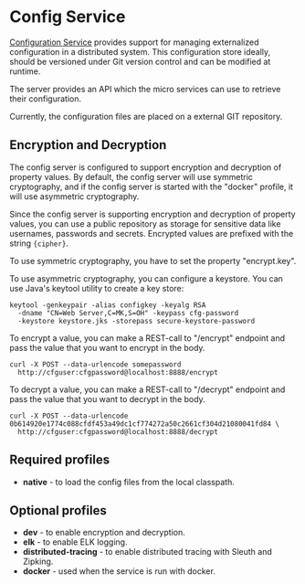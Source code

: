 # Config Service

[Configuration Service](https://cloud.spring.io/spring-cloud-config/) provides support for managing externalized configuration in a distributed system. This configuration store ideally, should be versioned under Git version control and can be modified at runtime.

The server provides an API which the micro services can use to retrieve their configuration.

Currently, the configuration files are placed on a external GIT repository.

## Encryption and Decryption

The config server is configured to support encryption and decryption of property values. By default, the config server will use symmetric cryptography, and if the config server is started with the "docker" profile, it will use asymmetric cryptography.

Since the config server is supporting encryption and decryption of property values, you can use a public repository as storage for sensitive data like usernames, passwords and secrets. Encrypted values are prefixed with the string `{cipher}`.

To use symmetric cryptography, you have to set the property "encrypt.key".

To use asymmetric cryptography, you can configure a keystore. You can use Java's keytool utility to create a key store:

```
keytool -genkeypair -alias configkey -keyalg RSA
  -dname "CN=Web Server,C=MK,S=OH" -keypass cfg-password
  -keystore keystore.jks -storepass secure-keystore-password
```  

To encrypt a value, you can make a REST-call to "/encrypt" endpoint and pass the value that you want to encrypt in the body.

```
curl -X POST --data-urlencode somepassword
  http://cfguser:cfgpassword@localhost:8888/encrypt
```

To decrypt a value, you can make a REST-call to "/decrypt" endpoint and pass the value that you want to decrypt in the body.

```
curl -X POST --data-urlencode 0b614920e1774c088cfdf453a49dc1cf774272a50c2661cf304d21080041fd84 \
  http://cfguser:cfgpassword@localhost:8888/decrypt
```

## Required profiles

- **native** - to load the config files from the local classpath.

##  Optional profiles

- **dev** - to enable encryption and decryption.
- **elk** - to enable ELK logging.
- **distributed-tracing** - to enable distributed tracing with Sleuth and Zipking.
- **docker** - used when the service is run with docker.
